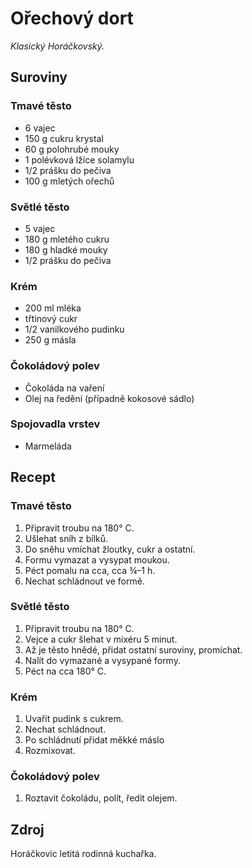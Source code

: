 # Ořechový dort

_Klasický Horáčkovský._

## Suroviny

### Tmavé těsto

 * 6 vajec
 * 150 g cukru krystal
 * 60 g polohrubé mouky
 * 1 polévková lžíce solamylu
 * 1/2 prášku do pečiva
 * 100 g mletých ořechů

### Světlé těsto

 * 5 vajec
 * 180 g mletého cukru
 * 180 g hladké mouky
 * 1/2 prášku do pečiva

### Krém

 * 200 ml mléka
 * třtinový cukr
 * 1/2 vanilkového pudinku
 * 250 g másla

### Čokoládový polev

 * Čokoláda na vaření
 * Olej na ředění (případně kokosové sádlo)

### Spojovadla vrstev

 * Marmeláda

## Recept

### Tmavé těsto

 1. Připravit troubu na 180° C.
 1. Ušlehat sníh z bílků.
 2. Do sněhu vmíchat žloutky, cukr a ostatní.
 3. Formu vymazat a vysypat moukou.
 4. Péct pomalu na cca, cca ¾–1 h.
 5. Nechat schládnout ve formě.

### Světlé těsto

 1. Připravit troubu na 180° C.
 2. Vejce a cukr šlehat v mixéru 5 minut.
 3. Až je těsto hnědé, přidat ostatní suroviny, promíchat.
 4. Nalít do vymazané a vysypané formy.
 5. Péct na cca 180° C.

### Krém

 1. Uvařit pudink s cukrem.
 2. Nechat schládnout.
 3. Po schládnutí přidat měkké máslo
 4. Rozmixovat.

### Čokoládový polev

 1. Roztavit čokoládu, polít, ředit olejem.

## Zdroj

Horáčkovic letitá rodinná kuchařka.
